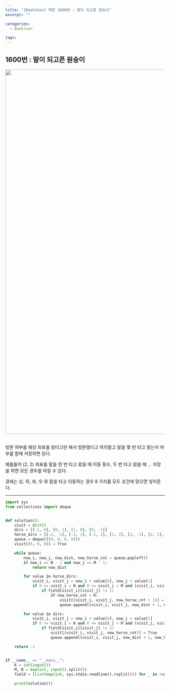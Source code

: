 ```yaml
---
title: "[BaekJoon] 백준 1600번 : 말이 되고픈 원숭이"
excerpt: ""

categories:
  - BaekJoon

tags:
---
```


## 1600번 : 말이 되고픈 원숭이

<center><img width="1150" alt="" src="https://user-images.githubusercontent.com/54533309/110946083-d0adc100-8381-11eb-8c30-8ab9c1d745bb.png">
</center>

<br>

방문 여부를 해당 좌표를 왔다고만 해서 방문했다고 하지말고 말을 몇 번 타고 왔는지 여부를 함께 저장하면 된다.

예를들어 (2, 2) 좌표를 말을 한 번 타고 왔을 때 이동 횟수, 두 번 타고 왔을 때 ... 저장을 하면 모든 경우를 따질 수 있다.

큐에는 상, 하, 좌, 우 와 말을 타고 이동하는 경우 8 가지를 모두 조건에 맞으면 넣어준다.

---

```python
import sys
from collections import deque


def solution():
    visit = dict()
    dirs = [[-1, 0], [0, 1], [1, 0], [0, -1]]
    horse_dirs = [[-2, -1], [-2, 1], [-1, 2], [1, 2], [2, -1], [2, 1], [-1, -2], [1, -2]]
    queue = deque([(0, 0, 0, 0)])
    visit[(0, 0, 0)] = True

    while queue:
        now_i, now_j, now_dist, now_horse_cnt = queue.popleft()
        if now_i == N - 1 and now_j == M - 1:
            return now_dist

        for value in horse_dirs:
            visit_i, visit_j = now_i + value[0], now_j + value[1]
            if 0 <= visit_i < N and 0 <= visit_j < M and (visit_i, visit_j, now_horse_cnt + 1) not in visit:
                if field[visit_i][visit_j] != 1:
                    if now_horse_cnt < K:
                        visit[(visit_i, visit_j, now_horse_cnt + 1)] = True
                        queue.append((visit_i, visit_j, now_dist + 1, now_horse_cnt + 1))

        for value in dirs:
            visit_i, visit_j = now_i + value[0], now_j + value[1]
            if 0 <= visit_i < N and 0 <= visit_j < M and (visit_i, visit_j, now_horse_cnt) not in visit:
                if field[visit_i][visit_j] != 1:
                    visit[(visit_i, visit_j, now_horse_cnt)] = True
                    queue.append((visit_i, visit_j, now_dist + 1, now_horse_cnt))

    return -1


if __name__ == "__main__":
    K = int(input())
    M, N = map(int, input().split())
    field = [list(map(int, sys.stdin.readline().rsplit())) for _ in range(N)]

    print(solution())
```

<br>

